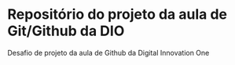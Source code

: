 # Repositório do projeto da aula de Git/Github da DIO
Desafio de projeto da aula de Github da Digital Innovation One
